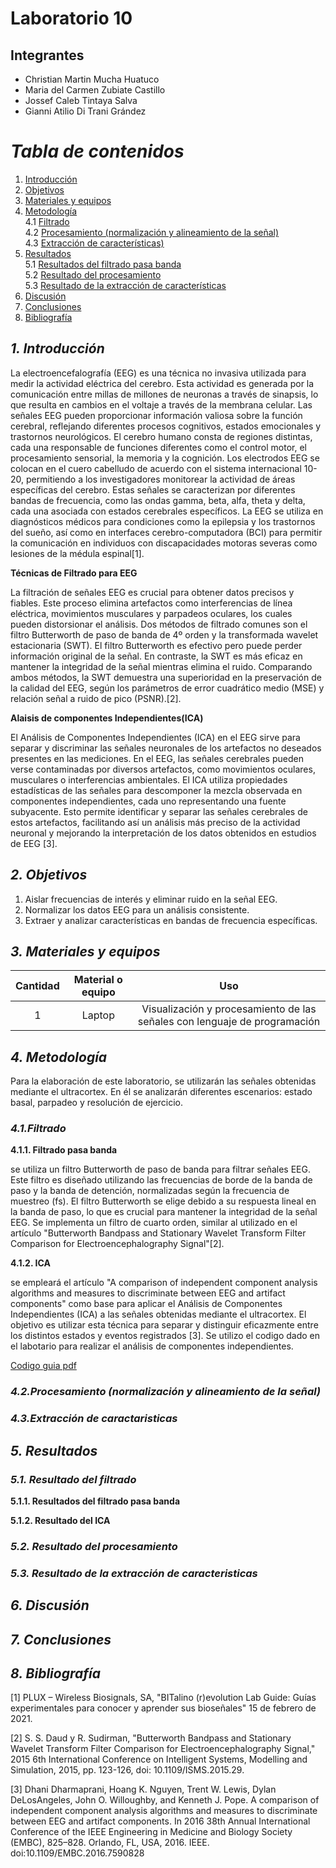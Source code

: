
# Laboratorio 10
## Integrantes
- Christian Martin Mucha Huatuco
- Maria del Carmen Zubiate Castillo
- Jossef Caleb Tintaya Salva
- Gianni Atilio Di Trani Grández

# *Tabla de contenidos*

1. [Introducción](#id1)
2. [Objetivos](#id2)
3. [Materiales y equipos](#id3)
4. [Metodología](#id4)\
     4.1 [Filtrado](#id5)\
     4.2 [Procesamiento (normalización y alineamiento de la señal)](#id6)\
     4.3 [Extracción de características)](#id7)
5. [Resultados](#id8)\
     5.1 [Resultados del filtrado pasa banda](#id9)\
     5.2 [Resultado del procesamiento](#id10)\
     5.3 [Resultado de la extracción de características](#id11)
6. [Discusión](#id12)
7. [Conclusiones](#id12)
8. [Bibliografía](#id13)
   
## *1. Introducción* <a name="id1"></a>

La electroencefalografía (EEG) es una técnica no invasiva utilizada para medir la actividad eléctrica del cerebro. Esta actividad es generada por la comunicación entre millas de millones de neuronas a través de sinapsis, lo que resulta en cambios en el voltaje a través de la membrana celular. Las señales EEG pueden proporcionar información valiosa sobre la función cerebral, reflejando diferentes procesos cognitivos, estados emocionales y trastornos neurológicos. El cerebro humano consta de regiones distintas, cada una responsable de funciones diferentes como el control motor, el procesamiento sensorial, la memoria y la cognición. Los electrodos EEG se colocan en el cuero cabelludo de acuerdo con el sistema internacional 10-20, permitiendo a los investigadores monitorear la actividad de áreas específicas del cerebro. Estas señales se caracterizan por diferentes bandas de frecuencia, como las ondas gamma, beta, alfa, theta y delta, cada una asociada con estados cerebrales específicos. La EEG se utiliza en diagnósticos médicos para condiciones como la epilepsia y los trastornos del sueño, así como en interfaces cerebro-computadora (BCI) para permitir la comunicación en individuos con discapacidades motoras severas como lesiones de la médula espinal[1].

**Técnicas de Filtrado para EEG**

La filtración de señales EEG es crucial para obtener datos precisos y fiables. Este proceso elimina artefactos como interferencias de línea eléctrica, movimientos musculares y parpadeos oculares, los cuales pueden distorsionar el análisis. Dos métodos de filtrado comunes son el filtro Butterworth de paso de banda de 4º orden y la transformada wavelet estacionaria (SWT). El filtro Butterworth es efectivo pero puede perder información original de la señal. En contraste, la SWT es más eficaz en mantener la integridad de la señal mientras elimina el ruido. Comparando ambos métodos, la SWT demuestra una superioridad en la preservación de la calidad del EEG, según los parámetros de error cuadrático medio (MSE) y relación señal a ruido de pico (PSNR).[2].

**Alaisis de componentes Independientes(ICA)**

El Análisis de Componentes Independientes (ICA) en el EEG sirve para separar y discriminar las señales neuronales de los artefactos no deseados presentes en las mediciones. En el EEG, las señales cerebrales pueden verse contaminadas por diversos artefactos, como movimientos oculares, musculares o interferencias ambientales. El ICA utiliza propiedades estadísticas de las señales para descomponer la mezcla observada en componentes independientes, cada uno representando una fuente subyacente. Esto permite identificar y separar las señales cerebrales de estos artefactos, facilitando así un análisis más preciso de la actividad neuronal y mejorando la interpretación de los datos obtenidos en estudios de EEG [3].

## *2. Objetivos* <a name="id2"></a>

1. Aislar frecuencias de interés y eliminar ruido en la señal EEG.
3. Normalizar los datos EEG para un análisis consistente.
4. Extraer y analizar características en bandas de frecuencia específicas.

## *3. Materiales y equipos* <a name="id3"></a>

| Cantidad |	Material o equipo |	Uso
|:------------:|:---------------:|:------------:|
| 1	| Laptop	| Visualización y procesamiento de las señales con lenguaje de programación

## *4. Metodología* <a name="id4"></a>

Para la elaboración de este laboratorio, se utilizarán las señales obtenidas mediante el ultracortex. En él se analizarán diferentes escenarios: estado basal, parpadeo y resolución de ejercicio.

### *4.1.Filtrado* <a name="id5"></a>

**4.1.1. Filtrado pasa banda**

se utiliza un filtro Butterworth de paso de banda para filtrar señales EEG. Este filtro es diseñado utilizando las frecuencias de borde de la banda de paso y la banda de detención, normalizadas según la frecuencia de muestreo (fs). El filtro Butterworth se elige debido a su respuesta lineal en la banda de paso, lo que es crucial para mantener la integridad de la señal EEG. Se implementa un filtro de cuarto orden, similar al utilizado en el artículo "Butterworth Bandpass and Stationary Wavelet Transform Filter Comparison for
Electroencephalography Signal"[2].

**4.1.2. ICA**

se empleará el artículo "A comparison of independent component analysis algorithms and measures to discriminate between EEG and artifact components" como base para aplicar el Análisis de Componentes Independientes (ICA) a las señales obtenidas mediante el ultracortex. El objetivo es utilizar esta técnica para separar y distinguir eficazmente entre los distintos estados y eventos registrados [3]. Se utilizo el codigo dado en el labotario para realizar el análisis de componentes independientes. 

[Codigo guia pdf](./musculo_ica-guia.pdf)
### *4.2.Procesamiento (normalización y alineamiento de la señal)* <a name="id6"></a>


### *4.3.Extracción de caractaristicas* <a name="id7"></a>

## *5. Resultados* <a name="id8"></a>


### *5.1. Resultado del filtrado* <a name="id9"></a>

**5.1.1. Resultados del filtrado pasa banda**


**5.1.2. Resultado del ICA**


### *5.2. Resultado del procesamiento* <a name="id10"></a>


### *5.3. Resultado de la extracción de caracteristicas* <a name="id11"></a>



## *6. Discusión* <a name="id12"></a>

## *7. Conclusiones* <a name="id13"></a>


## *8. Bibliografía* <a name="id14"></a>

[1] PLUX – Wireless Biosignals, SA, "BITalino (r)evolution Lab Guide: Guías experimentales para conocer y aprender sus bioseñales" 15 de febrero de 2021.

[2] S. S. Daud y R. Sudirman, "Butterworth Bandpass and Stationary Wavelet Transform Filter Comparison for Electroencephalography Signal," 2015 6th International Conference on Intelligent Systems, Modelling and Simulation, 2015, pp. 123-126, doi: 10.1109/ISMS.2015.29.

[3] Dhani Dharmaprani, Hoang K. Nguyen, Trent W. Lewis, Dylan DeLosAngeles, John O. Willoughby, and Kenneth J. Pope. A comparison of independent component analysis algorithms and measures to discriminate between EEG and artifact components. In 2016 38th Annual International Conference of the IEEE Engineering in Medicine and Biology Society (EMBC), 825–828. Orlando, FL, USA, 2016. IEEE. doi:10.1109/EMBC.2016.7590828
